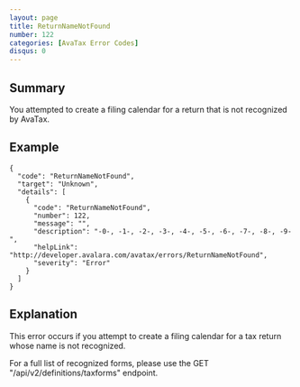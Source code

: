 ```yaml
---
layout: page
title: ReturnNameNotFound
number: 122
categories: [AvaTax Error Codes]
disqus: 0
---
```


## Summary

You attempted to create a filing calendar for a return that is not recognized by AvaTax.

## Example

    {
      "code": "ReturnNameNotFound",
      "target": "Unknown",
      "details": [
        {
          "code": "ReturnNameNotFound",
          "number": 122,
          "message": "",
          "description": "-0-, -1-, -2-, -3-, -4-, -5-, -6-, -7-, -8-, -9-",
          "helpLink": "http://developer.avalara.com/avatax/errors/ReturnNameNotFound",
          "severity": "Error"
        }
      ]
    }

## Explanation

This error occurs if you attempt to create a filing calendar for a tax return whose name is not recognized.

For a full list of recognized forms, please use the GET "/api/v2/definitions/taxforms" endpoint.
